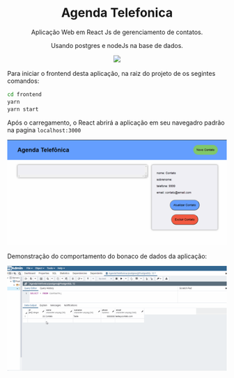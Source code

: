 <h1 align="center">Agenda Telefonica</h1>

<p align="center">Aplicação Web em React Js de gerenciamento de contatos.</p>
<p align="center" style="text-align: center;">Usando postgres e nodeJs na base de dados.</p>

<p align="center"> 
  <a aria-label="React Version" href="https://github.com/facebook/react-native">
    <img src="https://img.shields.io/badge/react-informational?logo=react"></img>
  </a>
</p>

Para iniciar o frontend desta aplicação, na raiz do projeto de os segintes comandos:

```bash
cd frontend
yarn
yarn start
```

Após o carregamento, o React abrirá a aplicação em seu navegadro padrão na pagina  `localhost:3000`

![demo](demo/demo.gif)

Demonstração do comportamento do bonaco de dados da aplicação:

![demo](demo/demodb.gif)

